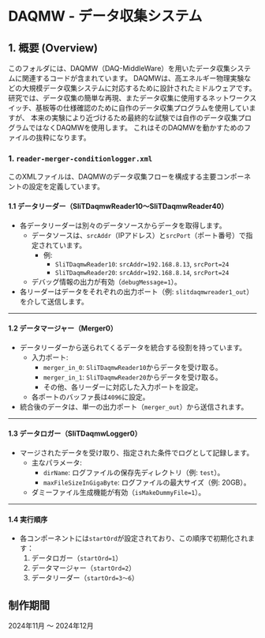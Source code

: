 # DAQMW - データ収集システム

## 1. 概要 (Overview)
このフォルダには、DAQMW（DAQ-MiddleWare）を用いたデータ収集システムに関連するコードが含まれています。
DAQMWは、高エネルギー物理実験などの大規模データ収集システムに対応するために設計されたミドルウェアです。
研究では、データ収集の簡単な再現、またデータ収集に使用するネットワークスイッチ、基板等の仕様確認のために自作のデータ収集プログラムを使用していますが、
本来の実験により近づけるため最終的な試験では自作のデータ収集プログラムではなくDAQMWを使用します。
これはそのDAQMWを動かすためのファイルの抜粋になります。

### 1. `reader-merger-conditionlogger.xml`  
このXMLファイルは、DAQMWのデータ収集フローを構成する主要コンポーネントの設定を定義しています。
#### 1.1 データリーダー（SliTDaqmwReader10～SliTDaqmwReader40）
- 各データリーダーは別々のデータソースからデータを取得します。
  - データソースは、`srcAddr`（IPアドレス）と`srcPort`（ポート番号）で指定されています。
    - 例:
      - `SliTDaqmwReader10`: `srcAddr=192.168.8.13`, `srcPort=24`
      - `SliTDaqmwReader20`: `srcAddr=192.168.8.14`, `srcPort=24`
  - デバッグ情報の出力が有効（`debugMessage=1`）。
- 各リーダーはデータをそれぞれの出力ポート（例: `slitdaqmwreader1_out`）を介して送信します。
---
#### 1.2 データマージャー（Merger0）
- データリーダーから送られてくるデータを統合する役割を持っています。
  - 入力ポート:
    - `merger_in_0`: `SliTDaqmwReader10`からデータを受け取る。
    - `merger_in_1`: `SliTDaqmwReader20`からデータを受け取る。
    - その他、各リーダーに対応した入力ポートを設定。
  - 各ポートのバッファ長は`4096`に設定。
- 統合後のデータは、単一の出力ポート（`merger_out`）から送信されます。
---
#### 1.3 データロガー（SliTDaqmwLogger0）
- マージされたデータを受け取り、指定された条件でログとして記録します。
  - 主なパラメータ:
    - `dirName`: ログファイルの保存先ディレクトリ（例: `test`）。
    - `maxFileSizeInGigaByte`: ログファイルの最大サイズ（例: 20GB）。
  - ダミーファイル生成機能が有効（`isMakeDummyFile=1`）。
---

#### 1.4 実行順序
- 各コンポーネントには`startOrd`が設定されており、この順序で初期化されます：
  1. データロガー（`startOrd=1`）
  2. データマージャー（`startOrd=2`）
  3. データリーダー（`startOrd=3～6`）

## 制作期間
2024年11月 〜 2024年12月
